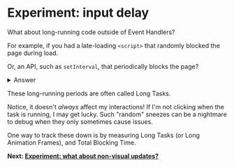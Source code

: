 # Experiment: input delay

What about long-running code outside of Event Handlers?

For example, if you had a late-loading `<script>` that randomly blocked the page during load.

Or, an API, such as `setInterval`, that periodically blocks the page?

<details>
<summary>Answer</summary>

```js
setInterval(() => {
  blockFor(1000);
}, 3000);


button.addEventListener("click", () => {
  score.incrementAndUpdateUI();
});
```
</details>

These long-running periods are often called Long Tasks.

Notice, it doesn't *always* affect my interactions!  If I'm not clicking when the task is running, I may get lucky. Such "random" sneezes can be a nightmare to debug when they only sometimes cause issues.

One way to track these down is by measuring Long Tasks (or Long Animation Frames), and Total Blocking Time.

**Next: [Experiment: what about non-visual updates?](https://github.com/verlok/inp-workshop/blob/main/guide/9-non-visual-updates.md)**
